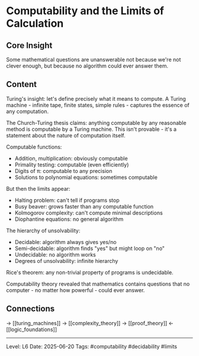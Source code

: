 # Computability and the Limits of Calculation

## Core Insight
Some mathematical questions are unanswerable not because we're not clever enough, but because no algorithm could ever answer them.

## Content
Turing's insight: let's define precisely what it means to compute. A Turing machine - infinite tape, finite states, simple rules - captures the essence of any computation.

The Church-Turing thesis claims: anything computable by any reasonable method is computable by a Turing machine. This isn't provable - it's a statement about the nature of computation itself.

Computable functions:
- Addition, multiplication: obviously computable
- Primality testing: computable (even efficiently)
- Digits of π: computable to any precision
- Solutions to polynomial equations: sometimes computable

But then the limits appear:
- Halting problem: can't tell if programs stop
- Busy beaver: grows faster than any computable function
- Kolmogorov complexity: can't compute minimal descriptions
- Diophantine equations: no general algorithm

The hierarchy of unsolvability:
- Decidable: algorithm always gives yes/no
- Semi-decidable: algorithm finds "yes" but might loop on "no"
- Undecidable: no algorithm works
- Degrees of unsolvability: infinite hierarchy

Rice's theorem: any non-trivial property of programs is undecidable.

Computability theory revealed that mathematics contains questions that no computer - no matter how powerful - could ever answer.

## Connections
→ [[turing_machines]]
→ [[complexity_theory]]
→ [[proof_theory]]
← [[logic_foundations]]

---
Level: L6
Date: 2025-06-20
Tags: #computability #decidability #limits